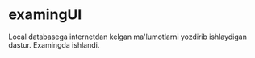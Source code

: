 # examingUI
Local databasega internetdan kelgan ma'lumotlarni yozdirib ishlaydigan dastur. Examingda ishlandi.
